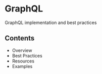 # GraphQL

GraphQL implementation and best practices

## Contents
- Overview
- Best Practices
- Resources
- Examples
